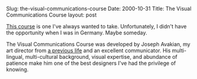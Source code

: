 Slug: the-visual-communications-course
Date: 2000-10-31
Title: The Visual Communications Course
layout: post

<a href="http://www.artlabeurope.com/vcc/index.html">This course</a> is one I&#39;ve always wanted to take. Unfortunately, I didn&#39;t have the opportunity when I was in Germany. Maybe someday.

The Visual Communications Course was developed by Joseph Avakian, my art director from <a href="http://www.artlabeurope.com/">a previous life</a> and an excellent communicator. His multi-lingual, multi-cultural background, visual expertise, and abundance of patience make him one of the best designers I&#39;ve had the privilege of knowing.
